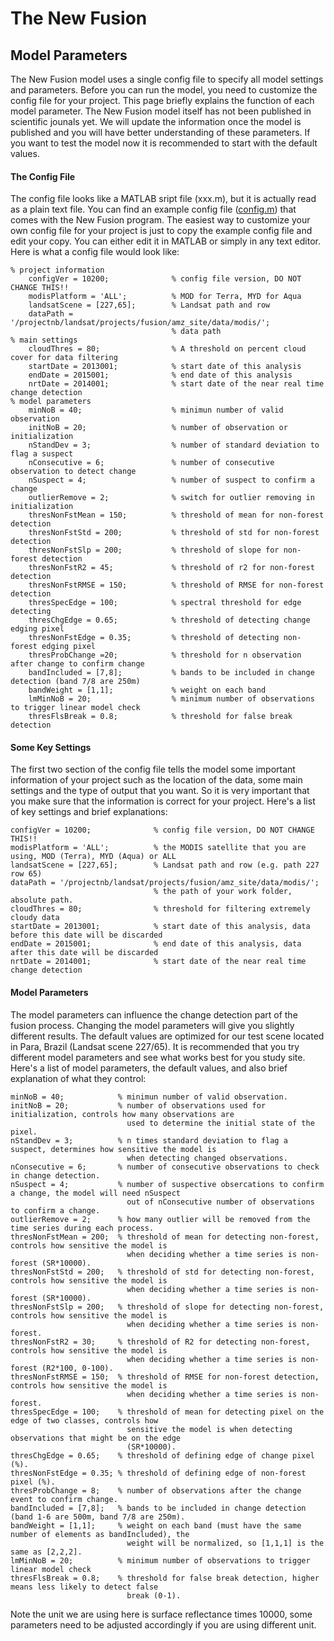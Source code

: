 # The New Fusion
## Model Parameters
The New Fusion model uses a single config file to specify all model settings and parameters. Before you can run the model, you need to customize the config file for your project. This page briefly explains the function of each model parameter. The New Fusion model itself has not been published in scientific jounals yet. We will update the information once the model is published and you will have better understanding of these parameters. If you want to test the model now it is recommended to start with the default values.

#### The Config File
The config file looks like a MATLAB sript file (xxx.m), but it is actually read as a plain text file. You can find an example config file ([config.m](../config.m)) that comes with the New Fusion program. The easiest way to customize your own config file for your project is just to copy the example config file and edit your copy. You can either edit it in MATLAB or simply in any text editor. Here is what a config file would look like:

    % project information
        configVer = 10200;              % config file version, DO NOT CHANGE THIS!!
        modisPlatform = 'ALL';          % MOD for Terra, MYD for Aqua
        landsatScene = [227,65];        % Landsat path and row
        dataPath = '/projectnb/landsat/projects/fusion/amz_site/data/modis/';
                                        % data path
    % main settings
        cloudThres = 80;                % A threshold on percent cloud cover for data filtering
        startDate = 2013001;            % start date of this analysis
        endDate = 2015001;              % end date of this analysis
        nrtDate = 2014001;              % start date of the near real time change detection
    % model parameters
        minNoB = 40;                    % minimun number of valid observation
        initNoB = 20;                   % number of observation or initialization
        nStandDev = 3;                  % number of standard deviation to flag a suspect
        nConsecutive = 6;               % number of consecutive observation to detect change
        nSuspect = 4;                   % number of suspect to confirm a change
        outlierRemove = 2;              % switch for outlier removing in initialization
        thresNonFstMean = 150;          % threshold of mean for non-forest detection
        thresNonFstStd = 200;           % threshold of std for non-forest detection
        thresNonFstSlp = 200;           % threshold of slope for non-forest detection
        thresNonFstR2 = 45;             % threshold of r2 for non-forest detection
        thresNonFstRMSE = 150;          % threshold of RMSE for non-forest detection
        thresSpecEdge = 100;            % spectral threshold for edge detecting
        thresChgEdge = 0.65;            % threshold of detecting change edging pixel
        thresNonFstEdge = 0.35;         % threshold of detecting non-forest edging pixel
        thresProbChange =20;            % threshold for n observation after change to confirm change
        bandIncluded = [7,8];           % bands to be included in change detection (band 7/8 are 250m)
        bandWeight = [1,1];             % weight on each band
        lmMinNoB = 20;                  % minimum number of observations to trigger linear model check
        thresFlsBreak = 0.8;            % threshold for false break detection

#### Some Key Settings
The first two section of the config file tells the model some important information of your project such as the location of the data, some main settings and the type of output that you want. So it is very important that you make sure that the information is correct for your project. Here's a list of key settings and brief explanations:

    configVer = 10200;              % config file version, DO NOT CHANGE THIS!!
    modisPlatform = 'ALL';          % the MODIS satellite that you are using, MOD (Terra), MYD (Aqua) or ALL
    landsatScene = [227,65];        % Landsat path and row (e.g. path 227 row 65)
    dataPath = '/projectnb/landsat/projects/fusion/amz_site/data/modis/';
                                    % the path of your work folder, absolute path.
    cloudThres = 80;                % threshold for filtering extremely cloudy data
    startDate = 2013001;            % start date of this analysis, data before this date will be discarded
    endDate = 2015001;              % end date of this analysis, data after this date will be discarded
    nrtDate = 2014001;              % start date of the near real time change detection

#### Model Parameters
The model parameters can influence the change detection part of the fusion process. Changing the model parameters will give you slightly different results. The default values are optimized for our test scene located in Para, Brazil (Landsat scene 227/65). It is recommended that you try different model parameters and see what works best for you study site. Here's a list of model parameters, the default values, and also brief explanation of what they control:

    minNoB = 40;            % minimun number of valid observation. 
    initNoB = 20;           % number of observations used for initialization, controls how many observations are
                              used to determine the initial state of the pixel.
    nStandDev = 3;          % n times standard deviation to flag a suspect, determines how sensitive the model is
                              when detecting changed observations.
    nConsecutive = 6;       % number of consecutive observations to check in change detection.
    nSuspect = 4;           % number of suspective obsercations to confirm a change, the model will need nSuspect
                              out of nConsecutive number of observations to confirm a change.
    outlierRemove = 2;      % how many outlier will be removed from the time series during each process.
    thresNonFstMean = 200;  % threshold of mean for detecting non-forest, controls how sensitive the model is 
                              when deciding whether a time series is non-forest (SR*10000).
    thresNonFstStd = 200;   % threshold of std for detecting non-forest, controls how sensitive the model is 
                              when deciding whether a time series is non-forest (SR*10000).
    thresNonFstSlp = 200;   % threshold of slope for detecting non-forest, controls how sensitive the model is 
                              when deciding whether a time series is non-forest.
    thresNonFstR2 = 30;     % threshold of R2 for detecting non-forest, controls how sensitive the model is 
                              when deciding whether a time series is non-forest (R2*100, 0-100).
    thresNonFstRMSE = 150;  % threshold of RMSE for non-forest detection, controls how sensitive the model is 
                              when deciding whether a time series is non-forest.
    thresSpecEdge = 100;    % threshold of mean for detecting pixel on the edge of two classes, controls how
                              sensitive the model is when detecting observations that might be on the edge
                              (SR*10000).
    thresChgEdge = 0.65;    % threshold of defining edge of change pixel (%).
    thresNonFstEdge = 0.35; % threshold of defining edge of non-forest pixel (%).
    thresProbChange = 8;    % number of observations after the change event to confirm change.
    bandIncluded = [7,8];   % bands to be included in change detection (band 1-6 are 500m, band 7/8 are 250m).
    bandWeight = [1,1];     % weight on each band (must have the same number of elements as bandIncluded), the
                              weight will be normalized, so [1,1,1] is the same as [2,2,2].
    lmMinNoB = 20;          % minimum number of observations to trigger linear model check
    thresFlsBreak = 0.8;    % threshold for false break detection, higher means less likely to detect false
                              break (0-1).

Note the unit we are using here is surface reflectance times 10000, some parameters need to be adjusted accordingly if you are using different unit.
